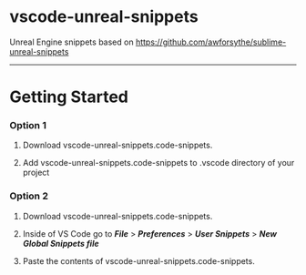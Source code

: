 # vscode-unreal-snippets
Unreal Engine snippets based on https://github.com/awforsythe/sublime-unreal-snippets

---
# Getting Started


### Option 1
1. Download vscode-unreal-snippets.code-snippets.
   
2. Add vscode-unreal-snippets.code-snippets to .vscode directory of your project


### Option 2
1. Download vscode-unreal-snippets.code-snippets.

2. Inside of VS Code go to ***File*** > ***Preferences*** > ***User Snippets*** > ***New Global Snippets file***

3. Paste the contents of vscode-unreal-snippets.code-snippets.